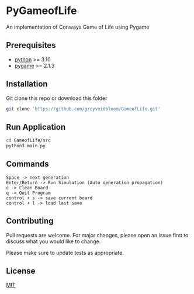 # PyGameofLife 

An implementation of Conways Game of Life using Pygame 
## Prerequisites
- [python](https://www.python.org) >= 3.10
- [pygame](https://pypi.org/project/pygame/) >= 2.1.3
## Installation

Git clone this repo or download this folder

```bash
git clone 'https://github.com/greyvoidbloom/GameofLife.git'
```

## Run Application
```bash
cd GameofLife/src
python3 main.py
```
## Commands
```
Space -> next generation
Enter/Return -> Run Simulation (Auto generation propagation)
c -> Clean Board
q -> Quit Program
control + s -> save current board
control + l -> load last save
```
## Contributing

Pull requests are welcome. For major changes, please open an issue first
to discuss what you would like to change.

Please make sure to update tests as appropriate.

## License

[MIT](https://choosealicense.com/licenses/mit/)